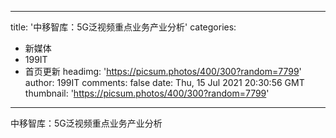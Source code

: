 
---
title: '中移智库：5G泛视频重点业务产业分析'
categories: 
 - 新媒体
 - 199IT
 - 首页更新
headimg: 'https://picsum.photos/400/300?random=7799'
author: 199IT
comments: false
date: Thu, 15 Jul 2021 20:30:56 GMT
thumbnail: 'https://picsum.photos/400/300?random=7799'
---

<div>   
中移智库：5G泛视频重点业务产业分析  
</div>
            